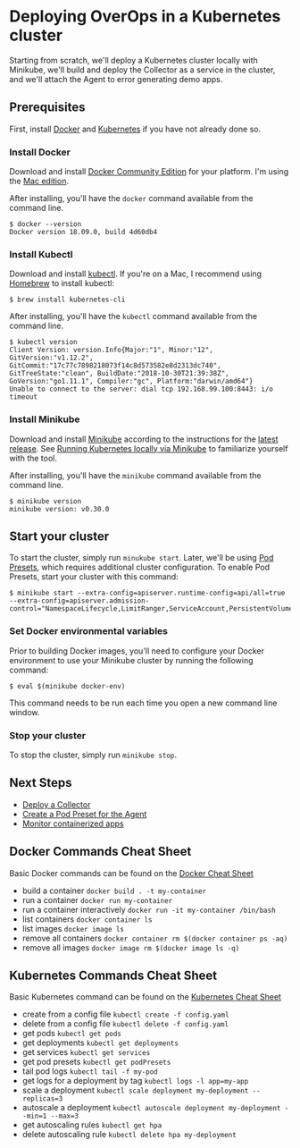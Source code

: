 # Deploying OverOps in a Kubernetes cluster
Starting from scratch, we'll deploy a Kubernetes cluster locally with Minikube, we'll build and deploy the Collector as a service in the cluster, and we'll attach the Agent to error generating demo apps.

## Prerequisites
First, install [Docker](https://www.docker.com/) and [Kubernetes](https://kubernetes.io/) if you have not already done so. 

### Install Docker
Download and install [Docker Community Edition](https://store.docker.com/search?type=edition&offering=community) for your platform. I'm using the [Mac edition](https://store.docker.com/editions/community/docker-ce-desktop-mac).

After installing, you'll have the `docker` command available from the command line.

```console
$ docker --version
Docker version 18.09.0, build 4d60db4
```

### Install Kubectl
Download and install [kubectl](https://kubernetes.io/docs/tasks/tools/install-kubectl/). If you're on a Mac, I recommend using [Homebrew](https://brew.sh/) to install kubectl:

```console
$ brew install kubernetes-cli
```

After installing, you'll have the `kubectl` command available from the command line.

```console
$ kubectl version
Client Version: version.Info{Major:"1", Minor:"12", GitVersion:"v1.12.2", GitCommit:"17c77c7898218073f14c8d573582e8d2313dc740", GitTreeState:"clean", BuildDate:"2018-10-30T21:39:38Z", GoVersion:"go1.11.1", Compiler:"gc", Platform:"darwin/amd64"}
Unable to connect to the server: dial tcp 192.168.99.100:8443: i/o timeout
```

### Install Minikube
Download and install [Minikube](https://kubernetes.io/docs/tasks/tools/install-minikube/) according to the instructions for the [latest release](https://github.com/kubernetes/minikube/releases). See [Running Kubernetes locally via Minikube](https://kubernetes.io/docs/setup/minikube/) to familiarize yourself with the tool.

After installing, you'll have the `minikube` command available from the command line.

```console
$ minikube version
minikube version: v0.30.0
```

## Start your cluster
To start the cluster, simply run `minukube start`. Later, we'll be using [Pod Presets](https://kubernetes.io/docs/concepts/workloads/pods/podpreset/), which requires additional cluster configuration. To enable Pod Presets, start your cluster with this command:

```console
$ minikube start --extra-config=apiserver.runtime-config=api/all=true --extra-config=apiserver.admission-control="NamespaceLifecycle,LimitRanger,ServiceAccount,PersistentVolumeLabel,DefaultStorageClass,DefaultTolerationSeconds,MutatingAdmissionWebhook,ValidatingAdmissionWebhook,ResourceQuota,PodPreset"
```

### Set Docker environmental variables
Prior to building Docker images, you'll need to configure your Docker environment to use your Minikube cluster by running the following command:

```console
$ eval $(minikube docker-env)
```

This command needs to be run each time you open a new command line window.

### Stop your cluster
To stop the cluster, simply run `minikube stop`.

## Next Steps

- [Deploy a Collector](collector)
- [Create a Pod Preset for the Agent](agent)
- [Monitor containerized apps](demos)

## Docker Commands Cheat Sheet
Basic Docker commands can be found on the [Docker Cheat Sheet](https://www.docker.com/sites/default/files/Docker_CheatSheet_08.09.2016_0.pdf)

- build a container `docker build . -t my-container`
- run a container `docker run my-container`
- run a container interactively `docker run -it my-container /bin/bash`
- list containers `docker container ls`
- list images `docker image ls`
- remove all containers `docker container rm $(docker container ps -aq)`
- remove all images `docker image rm $(docker image ls -q)`

## Kubernetes Commands Cheat Sheet
Basic Kubernetes command can be found on the [Kubernetes Cheat Sheet](https://kubernetes.io/docs/reference/kubectl/cheatsheet/)

- create from a config file `kubectl create -f config.yaml`
- delete from a config file `kubectl delete -f config.yaml`
- get pods `kubectl get pods`
- get deployments `kubectl get deployments`
- get services `kubectl get services`
- get pod presets `kubectl get podPresets`
- tail pod logs `kubectl tail -f my-pod`
- get logs for a deployment by tag `kubectl logs -l app=my-app`
- scale a deployment `kubectl scale deployment my-deployment --replicas=3`
- autoscale a deployment `kubectl autoscale deployment my-deployment --min=1 --max=3`
- get autoscaling rules `kubectl get hpa`
- delete autoscaling rule `kubectl delete hpa my-deployment`

